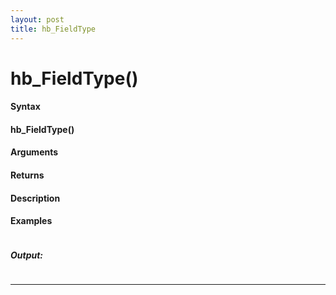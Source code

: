 ```yaml
---
layout: post
title: hb_FieldType
---
```


# hb_FieldType()


#### Syntax

#### hb_FieldType()

#### Arguments

#### Returns

#### Description

#### Examples

```

```

##### Output:

```

```

---
